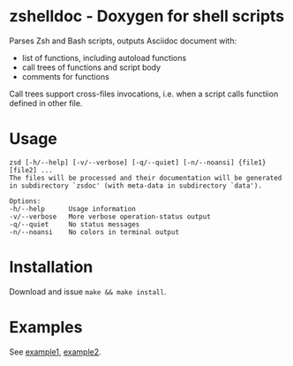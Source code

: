 # zshelldoc - Doxygen for shell scripts

Parses Zsh and Bash scripts, outputs Asciidoc document with:
- list of functions, including autoload functions
- call trees of functions and script body
- comments for functions

Call trees support cross-files invocations, i.e. when a script calls functiion defined in other file.

# Usage

```
zsd [-h/--help] [-v/--verbose] [-q/--quiet] [-n/--noansi] {file1} [file2] ...
The files will be processed and their documentation will be generated
in subdirectory `zsdoc' (with meta-data in subdirectory `data').

Options:
-h/--help      Usage information
-v/--verbose   More verbose operation-status output
-q/--quiet     No status messages
-n/--noansi    No colors in terminal output
```

# Installation

Download and issue `make && make install`.

# Examples

See [example1](https://github.com/zdharma/zshelldoc/examples/zsh-syntax-highlighting.adoc),
[example2](https://github.com/zdharma/zshelldoc/examples/zsh-autosuggestions.adoc).
